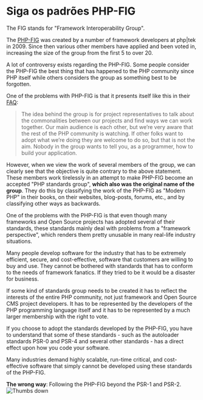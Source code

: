 # Siga os padrões PHP-FIG #

The FIG stands for "Framework Interoperability Group".

The [PHP-FIG](http://www.php-fig.org/) was created by a number of framework developers at php|tek in 2009. Since then various other members have applied and been voted in, increasing the size of the group from the first 5 to over 20.

A lot of controversy exists regarding the PHP-FIG. Some people consider the PHP-FIG the best thing that has happened to the PHP community since PHP itself while others considers the group as something best to be forgotten.

One of the problems with PHP-FIG is that it presents itself like this in their [FAQ](http://www.php-fig.org/faqs/):

> The idea behind the group is for project representatives to talk about the commonalities between our projects and find ways we can work together. Our main audience is each other, but we’re very aware that the rest of the PHP community is watching. If other folks want to adopt what we’re doing they are welcome to do so, but that is not the aim. Nobody in the group wants to tell you, as a programmer, how to build your application.

However, when we view the work of several members of the group, we can clearly see that the objective is quite contrary to the above statement. These members work tirelessly in an attempt to make PHP-FIG become an accepted "PHP standards group", **which also was the original name of the group**. They do this by classifying the work of the PHP-FIG as "Modern PHP" in their books, on their websites, blog-posts, forums, etc., and by classifying other ways as backwards.

One of the problems with the PHP-FIG is that even though many frameworks and Open Source projects has adopted several of their standards, these standards mainly deal with problems from a "framework perspective", which renders them pretty unusable in many real-life industry situations.

Many people develop software for the industry that has to be extremely efficient, secure, and cost-effective, software that customers are willing to buy and use. They cannot be bothered with standards that has to conform to the needs of framework fanatics. If they tried to be it would be a disaster for business.

If some kind of standards group needs to be created it has to reflect the interests of the entire PHP community, not just framework and Open Source CMS project developers. It has to be represented by the developers of the PHP programming language itself and it has to be represented by a much larger membership with the right to vote.

If you choose to adopt the standards developed by the PHP-FIG, you have to understand that some of these standards - such as the autoloader standards PSR-0 and PSR-4 and several other standards - has a direct effect upon how you code your software.

Many industries demand highly scalable, run-time critical, and cost-effective software that simply cannot be developed using these standards of the PHP-FIG.

**The wrong way**: Following the PHP-FIG beyond the PSR-1 and PSR-2. ![Thumbs down](/img/thumbs-down.png)
